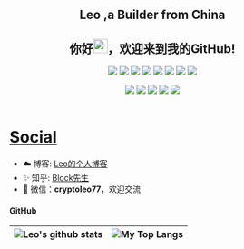 <p align="center">
<h2 height="200px" align="center">Leo ,a Builder from China</h2>
<h2 align="center">你好<img src="https://cdn.jsdelivr.net/gh/MaleWeb/picture/images/techblog/hi.gif" width="25">，欢迎来到我的GitHub!</h3>
</p>

<p align="center">
<div align="center">
  <img src="https://img.shields.io/badge/-JavaScript-f6da1c?style=flat&logo=javascript&logoColor=white">
  <img src="https://img.shields.io/badge/-TypeScript-2b6dbf?style=flat&logo=typescript&logoColor=white">
  <img src="https://img.shields.io/badge/-Vue-46b882?style=flat&logo=vue.js&logoColor=white">
  <img src="https://img.shields.io/badge/-React-00b4ce?style=flat&logo=react&logoColor=white">
  <img src="https://img.shields.io/badge/-Node.js-3C873A?style=flat&logo=Node.js&logoColor=white">
  <img src="https://img.shields.io/badge/-Express-%33A2?style=flat-square&logo=Express">
  <img src="https://img.shields.io/badge/-PHP-2b6dbf?style=flat&logo=php&logoColor=white">
    <img src="https://img.shields.io/badge/-ThinkPHP-46b882?style=flat&logo=thinkphp5&logoColor=white">
</div>
<p></p>
<div align="center">
  <img src="https://img.shields.io/badge/-Git-ee462c?style=flat&logo=git&logoColor=white">
  <img src="https://img.shields.io/badge/-Nginx-408e43?style=flat&logo=nginx&logoColor=white">
  <img src="https://img.shields.io/badge/-Github-black?style=flat&logo=github">
  <img src="https://img.shields.io/badge/-MySQL-33333D?style=flat&logo=mysql&logoColor=white">
  <img src="https://img.shields.io/badge/-Webpack-%232C3A42?style=flat-square&logo=webpack">
</div>

<br />

# <a href="http://me.xy77.live/">Social</a>
- ☁️ 博客: [Leo的个人博客](https://xy77.live/)
- ✨ 知乎: [Block先生](https://www.zhihu.com/people/blake-25-47)
- 💬 微信：**cryptoleo77**，欢迎交流

#### GitHub
|![Leo's github stats](https://github-readme-stats.vercel.app/api?username=lixiaoyu77&show_icons=true&locale=en&hide_border=true)|![My Top Langs](https://github-readme-stats.vercel.app/api/top-langs/?username=lixiaoyu77&locale=en&hide_border=true&layout=compact)|
|-|-|


